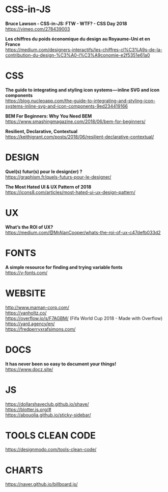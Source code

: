 # CSS-in-JS

**Bruce Lawson - CSS-in-JS: FTW - WTF? - CSS Day 2018**  
https://vimeo.com/278439003

**Les chiffres du poids économique du design au Royaume-Uni et en France**  
https://medium.com/designers-interactifs/les-chiffres-cl%C3%A9s-de-la-contribution-du-design-%C3%A0-l%C3%A9conomie-e2f5351e61a0



# CSS

**The guide to integrating and styling icon systems — inline SVG and icon components**  
https://blog.nucleoapp.com/the-guide-to-integrating-and-styling-icon-systems-inline-svg-and-icon-components-9ed234419166

**BEM For Beginners: Why You Need BEM**  
https://www.smashingmagazine.com/2018/06/bem-for-beginners/

**Resilient, Declarative, Contextual**  
https://keithjgrant.com/posts/2018/06/resilient-declarative-contextual/




# DESIGN

**Quel(s) futur(s) pour le design(er) ?**  
https://graphism.fr/quels-futurs-pour-le-designer/

**The Most Hated UI & UX Pattern of 2018**  
https://icons8.com/articles/most-hated-ui-ux-design-pattern/



# UX 

**What’s the ROI of UX?**  
https://medium.com/@MrAlanCooper/whats-the-roi-of-ux-c47defb033d2



# FONTS

**A simple resource for finding and trying variable fonts**  
https://v-fonts.com/




# WEBSITE 

http://www.maman-corp.com/  
https://vanholtz.co/  
https://overflow.io/s/F7AGBM/ (Fifa World Cup 2018 - Made with Overflow)  
https://yard.agency/en/  
https://fredperryxrafsimons.com/




# DOCS

**It has never been so easy to document your things!**  
https://www.docz.site/




# JS

https://dollarshaveclub.github.io/shave/  
https://blotter.js.org/#  
https://abouolia.github.io/sticky-sidebar/




# TOOLS CLEAN CODE  

https://designmodo.com/tools-clean-code/  




# CHARTS  

https://naver.github.io/billboard.js/  
